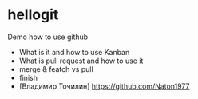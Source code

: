 # hellogit

Demo how to use github

* What is it and how to use Kanban
* What is pull request and how to use it 
* merge & featch vs pull
* finish
* [Владимир Точилин] <https://github.com/Naton1977>
